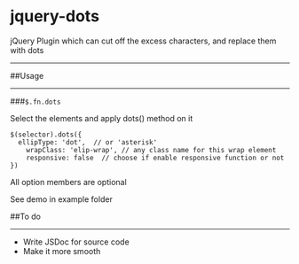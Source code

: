 jquery-dots
===========

jQuery Plugin which can cut off the excess characters, and replace them with dots

---
##Usage

---
###`$.fn.dots`

Select the elements and apply dots() method on it
```
$(selector).dots({
  ellipType: 'dot',  // or 'asterisk'
    wrapClass: 'elip-wrap', // any class name for this wrap element
    responsive: false  // choose if enable responsive function or not
})
```
All option members are optional

See demo in example folder 

##To do

---
* Write JSDoc for source code
* Make it more smooth